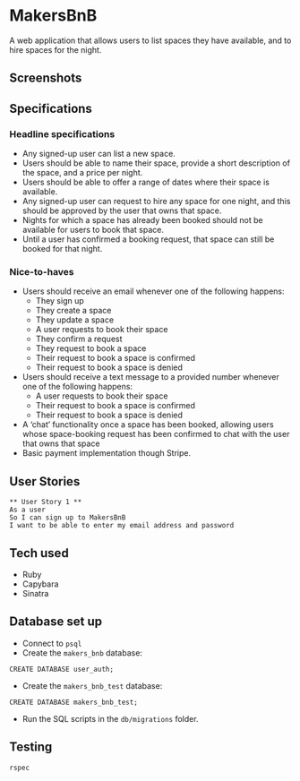# MakersBnB

A web application that allows users to list spaces they have available, and to hire spaces for the night.

## Screenshots

## Specifications

### Headline specifications
- Any signed-up user can list a new space.
- Users should be able to name their space, provide a short description of the space, and a price per night.
- Users should be able to offer a range of dates where their space is available.
- Any signed-up user can request to hire any space for one night, and this should be approved by the user that owns that space.
- Nights for which a space has already been booked should not be available for users to book that space.
- Until a user has confirmed a booking request, that space can still be booked for that night.

### Nice-to-haves

- Users should receive an email whenever one of the following happens:
  - They sign up
  - They create a space
  - They update a space
  - A user requests to book their space
  - They confirm a request
  - They request to book a space
  - Their request to book a space is confirmed
  - Their request to book a space is denied
- Users should receive a text message to a provided number whenever one of the following happens:
  - A user requests to book their space
  - Their request to book a space is confirmed
  - Their request to book a space is denied
- A ‘chat’ functionality once a space has been booked, allowing users whose space-booking request has been confirmed to chat with the user that owns that space
- Basic payment implementation though Stripe.

## User Stories

```
** User Story 1 **
As a user
So I can sign up to MakersBnB
I want to be able to enter my email address and password
```
## Tech used

- Ruby
- Capybara
- Sinatra

## Database set up

- Connect to `psql`
- Create the `makers_bnb` database:
```
CREATE DATABASE user_auth;
```
- Create the `makers_bnb_test` database:
```
CREATE DATABASE makers_bnb_test;
```
- Run the SQL scripts in the `db/migrations` folder.

## Testing
`rspec`

